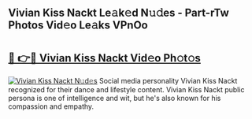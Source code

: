 ## Vivian Kiss Nackt Le𝚊k𝚎d N𝚞𝚍es - Part-rTw Photos Vid𝚎o Le𝚊ks VPnOo

# <h2><a href="http://fb7i3rg.evod.top/?m=Vivian+Kiss+Nackt">🔗 👉🔴 Vivian Kiss Nackt Vid𝚎o Ph𝚘t𝚘s</a></h2>

[![Vivian Kiss Nackt N𝚞d𝚎s](https://i.imgur.com/8V9OHl7.gif)](http://fb7i3rg.evod.top/?m=Vivian+Kiss+Nackt)
Social media personality Vivian Kiss Nackt recognized for their dance and lifestyle content. Vivian Kiss Nackt public persona is one of intelligence and wit, but he's also known for his compassion and empathy. 
